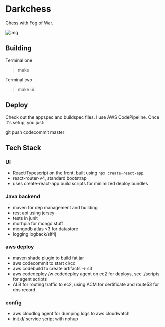 # Darkchess

Chess with Fog of War. 

![img](client/src/img/playdarkchess.png)

## Building

Terminal one
> make

Terminal two
> make ui

## Deploy

Check out the appspec and buildspec files. I use AWS CodePipeline. Once it's setup, you just:

git push codecommit master 

## Tech Stack

### UI
* React/Typescript on the front, built using `npx create-react-app`.
* react-router-v4, standard bootstrap
* uses create-react-app build scripts for minimized deploy bundles

### Java backend
* maven for dep management and building
* rest api using jersey
* tests in junit
* morhpia for mongo stuff
* mongodb atlas <3 for datastore
* logging logback/slf4j

### aws deploy
* maven shade plugin to build fat jar
* aws codecommit to start ci/cd
* aws codebuild to create artifacts -> s3
* aws codedeploy /w codedeploy agent on ec2 for deploys, see ./scripts for agent scripts
* ALB for routing traffic to ec2, using ACM for certificate and route53 for dns record

### config
* aws cloudlog agent for dumping logs to aws cloudwatch 
* init.d/ service script with nohup
